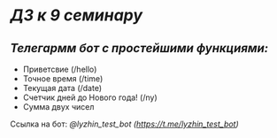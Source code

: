 # *__ДЗ к 9 семинару__*

***Телегармм бот с простейшими функциями:***
-
- Приветсвие (/hello)
- Точное время (/time)
- Текущая дата (/date)
- Счетчик дней до Нового года! (/ny)
- Сумма двух чисел

Ссылка на бот:
*@lyzhin_test_bot (https://t.me/lyzhin_test_bot)*